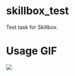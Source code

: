 # skillbox_test

Test task for Skillbox.

# Usage GIF

![](https://github.com/ln-sergey/skillbox_test/blob/main/app_usage.gif)
